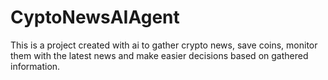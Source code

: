 # CyptoNewsAIAgent
 This is a project created with ai to gather crypto news, save coins, monitor them with the latest news and make easier decisions based on gathered information.
